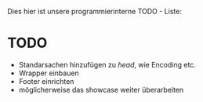 Dies hier ist unsere programmierinterne TODO - Liste:

# TODO

- Standarsachen hinzufügen zu *head*, wie Encoding etc.
- Wrapper einbauen
- Footer einrichten
- möglicherweise das showcase weiter überarbeiten
